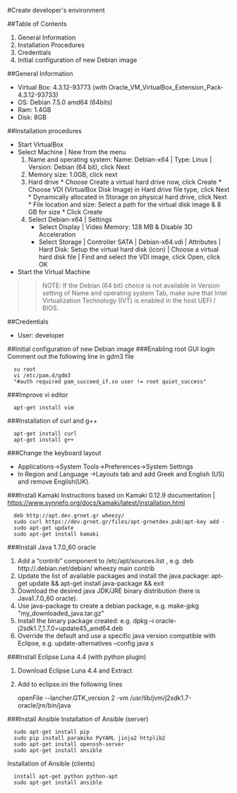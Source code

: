 #Create developer's environment

##Table of Contents
1. General Information
2. Installation Procedures
3. Credentials
4. Initial configuration of new Debian image

##General Information
* Virtual Box: 4.3.12-93773 (with Oracle_VM_VirtualBox_Extension_Pack-4.3.12-93733)
* OS:  Debian 7.5.0 amd64 (64bits)
* Ram: 1.4GB
* Disk: 8GB

##Installation procedures
* Start VirtualBox 
* Select Machine | New from the menu 
  1.	Name and operating system: Name: Debian-x64 | Type: Linux | Version: Debian (64 bit), click Next
  2.	Memory size: 1.0GB, click next
  3.	Hard drive
      * Choose Create a virtual hard drive now, click Create
      * Choose VDI (VirtualBox Disk Image) in Hard drive file type, click Next
      * Dynamically allocated in Storage on physical hard drive, click Next
      * File location and size: Select a path for the virtual disk image & 8 GB for size
      * Click Create
  4. Select Debian-x64 | Settings 
      * Select Display | Video Memory: 128 MB & Disable 3D Acceleration
      * Select Storage | Controller SATA | Debian-x64.vdi | Attributes | Hard Disk: Setup the virtual hard disk (icon) |  Choose a virtual hard disk file | Find and select the VDI image, click Open, click OK
* Start the Virtual Machine

> > NOTE: If the Debian (64 bit) choice is not available in Version setting of Name and operating system Tab, make sure that Intel Virtualization Technology (IVT) is enabled in the host UEFI / BIOS.

##Credentials
* User: developer

##Initial configuration of new Debian image
###Enabling root GUI login
Comment out the following line in gdm3 file

      su root
      vi /etc/pam.d/gdm3
      "#auth required pam_succeed_if.so user != root quiet_success"

###Improve vi editor

      apt-get install vim

###Installation of curl and g++

      apt-get install curl
      apt-get install g++
    
###Change the keyboard layout
* Applications->System Tools->Preferences->System Settings
* In Region and Language ->Layouts tab and add Greek and English (US) and remove English(UK).

###Install Kamaki 
Instructions based on Kamaki 0.12.9 documentation | https://www.synnefo.org/docs/kamaki/latest/installation.html

      deb http://apt.dev.grnet.gr wheezy/
      sudo curl https://dev.grnet.gr/files/apt-grnetdev.pub|apt-key add -
      sudo apt-get update
      sudo apt-get install kamaki
      
###Install Java 1.7.0_60 oracle
1. Add a “contrib” component to /etc/apt/sources.list , e.g. deb http://.debian.net/debian/ wheezy main contrib
2. Update the list of available packages and install the java.package: apt-get update && apt-get install java-package && exit
3. Download the desired java JDK/JRE binary distribution (here is Java1.7.0_60 oracle).
4. Use java-package to create a debian  package, e.g. make-jpkg "my_downloaded_java.tar.gz"  
5. Install the binary package created: e.g. dpkg –i oracle-j2sdk1.7_1.7.0=update45_amd64.deb
6. Override the default and use a specific java version compatible with Eclipse, e.g. update-alternatives –config java s

###Install Eclipse Luna 4.4 (with python plugin)
1. Download Eclipse Luna 4.4 and Extract
2. Add to eclipse.ini the following lines 

    openFile
    --lancher.GTK_version
    2
    -vm
    /usr/lib/jvm/j2sdk1.7-oracle/jre/bin/java

###Install Ansible
Installation of Ansible (server)

      sudo apt-get install pip
      sudo pip install paramiko PyYAML jinja2 httplib2
      sudo apt-get install openssh-server
      sudo apt-get install ansible


Installation of Ansible (clients)

      install apt-get python python-apt
      sudo apt-get install ansible
